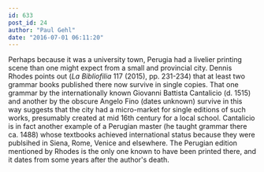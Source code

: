 ```yaml
---
id: 633
post_id: 24
author: "Paul Gehl"
date: "2016-07-01 06:11:20"
---
```

Perhaps because it was a university town, Perugia had a livelier printing scene than one might expect from a small and provincial city. Dennis Rhodes points out (*La Bibliofilia* 117 (2015), pp. 231-234) that at least two grammar books published there now survive in single copies. That one grammar by the internationally known Giovanni Battista Cantalicio (d. 1515) and another by the obscure Angelo Fino (dates unknown) survive in this way suggests that the city had a micro-market for single editions of such works, presumably created at mid 16th century for a local school. Cantalicio is in fact another example of a Perugian master (he taught grammar there ca. 1488) whose textbooks achieved international status because they were publsihed in Siena, Rome, Venice and elsewhere. The Perugian edition mentioned by Rhodes is the only one known to have been printed there, and it dates from some years after the author's death.

